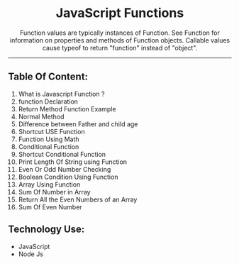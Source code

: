 <h1 align="center">JavaScript Functions</h1>

<p align="center">Function values are typically instances of Function. See Function for information on properties and methods of Function objects. Callable values cause typeof to return "function" instead of "object".</p>

<hr>

<h2>Table Of Content:</h2>

<ol>
    <li>What is Javascript Function ?</li>
    <li>function Declaration</li>
    <li>Return Method Function Example </li>
    <li>Normal Method</li>
    <li>Difference between Father and child age</li>
    <li>Shortcut USE Function</li>
    <li>Function Using Math</li>
    <li>Conditional Function</li>
    <li>Shortcut Conditional Function</li>
    <li>Print Length Of String using Function</li>
    <li>Even Or Odd Number Checking</li>
    <li>Boolean Condition Using Function</li>
    <li>Array Using Function</li>
    <li>Sum Of Number in Array</li>
    <li>Return All the Even Numbers of an Array </li>
    <li>Sum Of Even Number</li>
</ol>

<h2>Technology Use:</h2>

<ul>
    <li>JavaScript</li>
    <li>Node Js</li>
</ul>